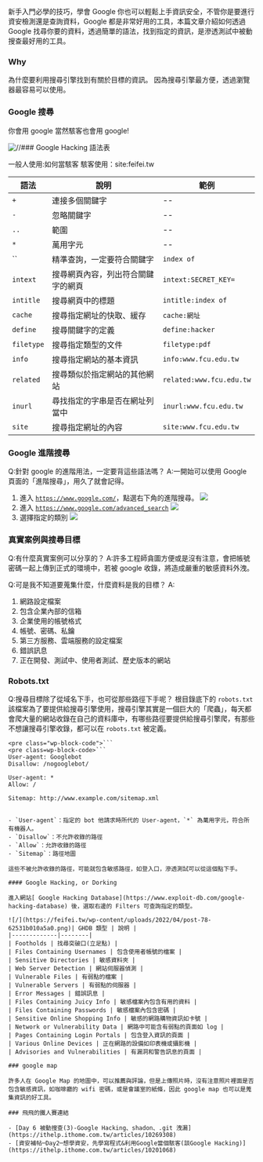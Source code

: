新手入門必學的技巧，學會 Google 你也可以輕鬆上手資訊安全，不管你是要進行資安檢測還是查詢資料，Google 都是非常好用的工具，本篇文章介紹如何透過 Google 找尋你要的資料，透過簡單的語法，找到指定的資訊，是滲透測試中被動搜查最好用的工具。

### Why

為什麼要利用搜尋引擎找到有關於目標的資訊。
因為搜尋引擎最方便，透過瀏覽器最容易可以使用。

### Google 搜尋

你會用 google 當然駭客也會用 google!

![//](https://feifei.tw/wp-content/uploads/2022/04/post-78-62531afa099e1.png)### Google Hacking 語法表

一般人使用:如何當駭客
駭客使用：site:feifei.tw

| 語法 | 說明 | 範例 |
|--------|--------|--------|
| `+` | 連接多個關鍵字 | -- |
| `-` | 忽略關鍵字 | -- |
| `..` | 範圍 | -- |
| `*` | 萬用字元 | -- |
| `` | 精準查詢，一定要符合關鍵字 | `index of` |
| `intext` | 搜尋網頁內容，列出符合關鍵字的網頁 | `intext:SECRET_KEY=` |
| `intitle` | 搜尋網頁中的標題 | `intitle:index of` |
| `cache` | 搜尋指定網址的快取、緩存 | `cache:網址` |
| `define` | 搜尋關鍵字的定義 | `define:hacker` |
| `filetype` | 搜尋指定類型的文件 | `filetype:pdf` |
| `info` | 搜尋指定網站的基本資訊 | `info:www.fcu.edu.tw` |
| `related` | 搜尋類似於指定網站的其他網站 | `related:www.fcu.edu.tw` |
| `inurl` | 尋找指定的字串是否在網址列當中 | `inurl:www.fcu.edu.tw` |
| `site` | 搜尋指定網址的內容 | `site:www.fcu.edu.tw` |

### Google 進階搜尋

Q:針對 google 的進階用法，一定要背這些語法嗎？
A:一開始可以使用 Google 頁面的「進階搜尋」，用久了就會記得。

1. 進入 [`https://www.google.com/`](https://www.google.com/)，點選右下角的進階搜尋。
  ![](https://feifei.tw/wp-content/uploads/2022/04/post-78-62531afb919a2.)
2. 進入 [`https://www.google.com/advanced_search`](https://www.google.com/advanced_search)
  ![](https://feifei.tw/wp-content/uploads/2022/04/post-78-62531afd4153a.)
3. 選擇指定的類別
  ![](https://feifei.tw/wp-content/uploads/2022/04/post-78-62531afee05f3.)

### 真實案例與搜尋目標

Q:有什麼真實案例可以分享的？
A:許多工程師貪圖方便或是沒有注意，會把帳號密碼一起上傳到正式的環境中，若被 google 收錄，將造成嚴重的敏感資料外洩。

Q:可是我不知道要蒐集什麼，什麼資料是我的目標？
A:

1. 網路設定檔案
2. 包含企業內部的信箱
3. 企業使用的帳號格式
4. 帳號、密碼、私鑰
5. 第三方服務、雲端服務的設定檔案
6. 錯誤訊息
7. 正在開發、測試中、使用者測試、歷史版本的網站

### Robots.txt

Q:搜尋目標除了從域名下手，也可從那些路徑下手呢？
根目錄底下的 `robots.txt` 該檔案為了要提供給搜尋引擎使用，搜尋引擎其實是一個巨大的「爬蟲」，每天都會爬大量的網站收錄在自己的資料庫中，有哪些路徑要提供給搜尋引擎爬，有那些不想讓搜尋引擎收錄，都可以在 `robots.txt` 被定義。

```
<pre class="wp-block-code">```
<pre class=wp-block-code>```
User-agent: Googlebot
Disallow: /nogooglebot/

User-agent: *
Allow: /

Sitemap: http://www.example.com/sitemap.xml

```
```

- `User-agent`：指定的 bot 他請求時所代的 User-agent，`*` 為萬用字元，符合所有機器人。
- `Disallow`：不允許收錄的路徑
- `Allow`：允許收錄的路徑
- `Sitemap`：路徑地圖

這些不被允許收錄的路徑，可能就包含敏感路徑，如登入口，滲透測試可以從這個點下手。

#### Google Hacking, or Dorking

進入網站[ Google Hacking Database](https://www.exploit-db.com/google-hacking-database) 後，選取右邊的 Filters 可查詢指定的類型。

![/](https://feifei.tw/wp-content/uploads/2022/04/post-78-62531b010a5a0.png)| GHDB 類型 | 說明 |
|-------------|--------|
| Footholds | 找尋突破口(立足點) |
| Files Containing Usernames | 包含使用者帳號的檔案 |
| Sensitive Directories | 敏感資料夾 |
| Web Server Detection | 網站伺服器偵測 |
| Vulnerable Files | 有弱點的檔案 |
| Vulnerable Servers | 有弱點的伺服器 |
| Error Messages | 錯誤訊息 |
| Files Containing Juicy Info | 敏感檔案內包含有用的資料 |
| Files Containing Passwords | 敏感檔案內包含密碼 |
| Sensitive Online Shopping Info | 敏感的網路購物資訊如卡號 |
| Network or Vulnerability Data | 網路中可能含有弱點的頁面如 log |
| Pages Containing Login Portals | 包含登入資訊的頁面 |
| Various Online Devices | 正在網路的設備如印表機或攝影機 |
| Advisories and Vulnerabilities | 有漏洞和警告訊息的頁面 |

### google map

許多人在 Google Map 的地圖中，可以推薦與評論，但是上傳照片時，沒有注意照片裡面是否包含敏感資訊，如咖啡廳的 wifi 密碼，或是會議室的紙條，因此 google map 也可以是蒐集資訊的好工具。

### 飛飛的鐵人賽連結

- [Day 6 被動搜查(3)-Google Hacking、shadon、.git 洩漏](https://ithelp.ithome.com.tw/articles/10269308)
- [資安補帖─Day2─想學資安，先學寫程式&利用Google當個駭客(談Google Hacking)](https://ithelp.ithome.com.tw/articles/10201068)
